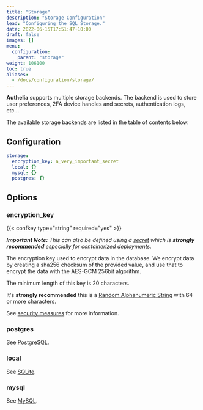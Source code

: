 ```yaml
---
title: "Storage"
description: "Storage Configuration"
lead: "Configuring the SQL Storage."
date: 2022-06-15T17:51:47+10:00
draft: false
images: []
menu:
  configuration:
    parent: "storage"
weight: 106100
toc: true
aliases:
  - /docs/configuration/storage/
---
```


__Authelia__ supports multiple storage backends. The backend is used to store user preferences, 2FA device handles and
secrets, authentication logs, etc...

The available storage backends are listed in the table of contents below.

## Configuration

```yaml
storage:
  encryption_key: a_very_important_secret
  local: {}
  mysql: {}
  postgres: {}
```

## Options

### encryption_key

{{< confkey type="string" required="yes" >}}

*__Important Note:__ This can also be defined using a [secret](../methods/secrets.md) which is __strongly recommended__
especially for containerized deployments.*

The encryption key used to encrypt data in the database. We encrypt data by creating a sha256 checksum of the provided
value, and use that to encrypt the data with the AES-GCM 256bit algorithm.

The minimum length of this key is 20 characters.

It's __strongly recommended__ this is a
[Random Alphanumeric String](../miscellaneous/guides.md#generating-a-random-alphanumeric-string) with 64 or more
characters.

See [security measures](../../overview/security/measures.md#storage-security-measures) for more information.

### postgres

See [PostgreSQL](postgres.md).

### local

See [SQLite](sqlite.md).

### mysql

See [MySQL](mysql.md).
